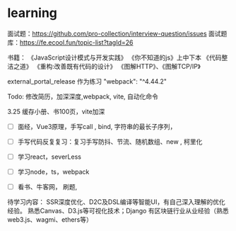 # learning


面试题：https://github.com/pro-collection/interview-question/issues
面试题库：https://fe.ecool.fun/topic-list?tagId=26

书籍：
《JavaScript设计模式与开发实践》
《你不知道的js》上中下本
《代码整洁之道》
《重构:改善既有代码的设计》
《图解HTTP》、《图解TCP/IP》


external_portal_release 作为练习
"webpack": "^4.44.2"

Todo:
修改简历，加深深度,webpack, vite, 自动化命令

3.25 缓存小册、书100页，vite加深
- [ ] 面经，Vue3原理，手写call , bind,  字符串的最长子序列，
- [ ] 手写代码反复复习：复习手写防抖、节流、随机数组、new , 柯里化


- [ ] 学习react，severLess
- [ ] 学习node，ts，webpack
- [ ] 看书、牛客网， 刷题,

待学习内容：
SSR深度优化、D2C及DSL编译等智能UI，有自己深入理解的优化经验。
熟悉Canvas、D3.js等可视化技术；Django
有区块链行业从业经验（熟悉web3.js、wagmi、ethers等）
